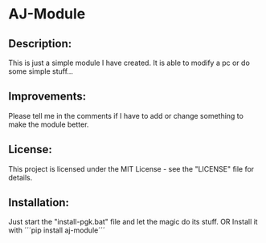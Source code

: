 # AJ-Module
## Description:
This is just a simple module I have created.
It is able to modify a pc or do some simple stuff...


## Improvements:
Please tell me in the comments if I have to add or change something to make the module better.


## License:
This project is licensed under the MIT License - see the "LICENSE" file for details.

## Installation:
Just start the "install-pgk.bat" file and let the magic do its stuff.
OR
Install it with ´´´pip install aj-module´´´
